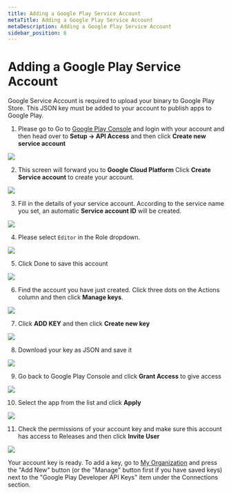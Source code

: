 ```yaml
---
title: Adding a Google Play Service Account
metaTitle: Adding a Google Play Service Account
metaDescription: Adding a Google Play Service Account
sidebar_position: 6
---
```


# Adding a Google Play Service Account

Google Service Account is required to upload your binary to Google Play Store. This JSON key must be added to your account to publish apps to Google Play.

1. Please go to Go to [Google Play Console](https://play.google.com/console) and login with your account and then head over to **Setup -> API Access** and then click **Create new service account**

![](<https://cdn.appcircle.io/docs/assets/google-service01.png>)

2. This screen will forward you to **Google Cloud Platform** Click **Create Service account** to create your account.

![](<https://cdn.appcircle.io/docs/assets/google-service02.png>)

3. Fill in the details of your service account. According to the service name you set, an automatic **Service account ID** will be created.

![](<https://cdn.appcircle.io/docs/assets/google-service03.png>)

4. Please select `Editor` in the Role dropdown.

![](<https://cdn.appcircle.io/docs/assets/google-service04.png>)

5. Click Done to save this account

![](<https://cdn.appcircle.io/docs/assets/google-service05.png>)

6. Find the account you have just created. Click three dots on the Actions column and then click **Manage keys**.

![](<https://cdn.appcircle.io/docs/assets/google-service06.png>)

7. Click **ADD KEY** and then click **Create new key**

![](<https://cdn.appcircle.io/docs/assets/google-service07.png>)

8. Download your key as JSON and save it

![](<https://cdn.appcircle.io/docs/assets/google-service08.png>)

9. Go back to Google Play Console and click **Grant Access** to give access 

![](<https://cdn.appcircle.io/docs/assets/google-service09.png>)

10. Select the app from the list and click **Apply**

![](<https://cdn.appcircle.io/docs/assets/google-service10.png>)

11. Check the permissions of your account key and make sure this account has access to Releases and then click **Invite User**

![](<https://cdn.appcircle.io/docs/assets/google-service11.png>)

Your account key is ready. To add a key, go to [My Organization](./my-organization.md) and press the "Add New" button (or the "Manage" button first if you have saved keys) next to the "Google Play Developer API Keys" item under the Connections section.